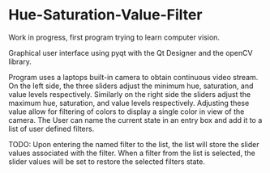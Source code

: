# Hue-Saturation-Value-Filter

Work in progress, first program trying to learn computer vision.

Graphical user interface using pyqt with the Qt Designer and the openCV library.

Program uses a laptops built-in camera to obtain continuous video stream. On the
left side, the three sliders adjust the minimum hue, saturation, and value levels 
respectively. Similarly on the right side the sliders adjust the maximum hue, 
saturation, and value levels respectively. Adjusting these value allow for 
filtering of colors to display a single color in view of the camera. The User
can name the current state in an entry box and add it to a list of user defined
filters.

TODO:
Upon entering the named filter to the list, the list will store the slider values
associated with the filter. When a filter from the list is selected, the slider 
values will be set to restore the selected filters state.
